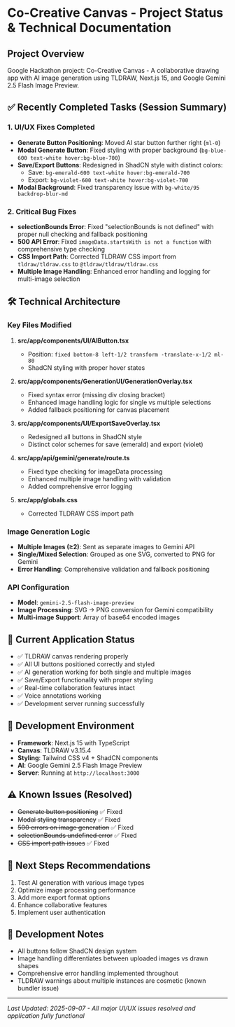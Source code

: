 # Co-Creative Canvas - Project Status & Technical Documentation

## Project Overview
Google Hackathon project: Co-Creative Canvas - A collaborative drawing app with AI image generation using TLDRAW, Next.js 15, and Google Gemini 2.5 Flash Image Preview.

## ✅ Recently Completed Tasks (Session Summary)

### 1. UI/UX Fixes Completed
- **Generate Button Positioning**: Moved AI star button further right (`ml-0`)
- **Modal Generate Button**: Fixed styling with proper background (`bg-blue-600 text-white hover:bg-blue-700`)
- **Save/Export Buttons**: Redesigned in ShadCN style with distinct colors:
  - Save: `bg-emerald-600 text-white hover:bg-emerald-700`
  - Export: `bg-violet-600 text-white hover:bg-violet-700`
- **Modal Background**: Fixed transparency issue with `bg-white/95 backdrop-blur-md`

### 2. Critical Bug Fixes
- **selectionBounds Error**: Fixed "selectionBounds is not defined" with proper null checking and fallback positioning
- **500 API Error**: Fixed `imageData.startsWith is not a function` with comprehensive type checking
- **CSS Import Path**: Corrected TLDRAW CSS import from `tldraw/tldraw.css` to `@tldraw/tldraw/tldraw.css`
- **Multiple Image Handling**: Enhanced error handling and logging for multi-image selection

## 🛠️ Technical Architecture

### Key Files Modified
1. **src/app/components/UI/AIButton.tsx**
   - Position: `fixed bottom-8 left-1/2 transform -translate-x-1/2 ml-80`
   - ShadCN styling with proper hover states

2. **src/app/components/GenerationUI/GenerationOverlay.tsx**
   - Fixed syntax error (missing div closing bracket)
   - Enhanced image handling logic for single vs multiple selections
   - Added fallback positioning for canvas placement

3. **src/app/components/UI/ExportSaveOverlay.tsx**
   - Redesigned all buttons in ShadCN style
   - Distinct color schemes for save (emerald) and export (violet)

4. **src/app/api/gemini/generate/route.ts**
   - Fixed type checking for imageData processing
   - Enhanced multiple image handling with validation
   - Added comprehensive error logging

5. **src/app/globals.css**
   - Corrected TLDRAW CSS import path

### Image Generation Logic
- **Multiple Images (≥2)**: Sent as separate images to Gemini API
- **Single/Mixed Selection**: Grouped as one SVG, converted to PNG for Gemini
- **Error Handling**: Comprehensive validation and fallback positioning

### API Configuration
- **Model**: `gemini-2.5-flash-image-preview` 
- **Image Processing**: SVG → PNG conversion for Gemini compatibility
- **Multi-image Support**: Array of base64 encoded images

## 🚀 Current Application Status
- ✅ TLDRAW canvas rendering properly
- ✅ All UI buttons positioned correctly and styled
- ✅ AI generation working for both single and multiple images
- ✅ Save/Export functionality with proper styling
- ✅ Real-time collaboration features intact
- ✅ Voice annotations working
- ✅ Development server running successfully

## 🔧 Development Environment
- **Framework**: Next.js 15 with TypeScript
- **Canvas**: TLDRAW v3.15.4
- **Styling**: Tailwind CSS v4 + ShadCN components
- **AI**: Google Gemini 2.5 Flash Image Preview
- **Server**: Running at `http://localhost:3000`

## ⚠️ Known Issues (Resolved)
- ~~Generate button positioning~~ ✅ Fixed
- ~~Modal styling transparency~~ ✅ Fixed  
- ~~500 errors on image generation~~ ✅ Fixed
- ~~selectionBounds undefined error~~ ✅ Fixed
- ~~CSS import path issues~~ ✅ Fixed

## 🎯 Next Steps Recommendations
1. Test AI generation with various image types
2. Optimize image processing performance
3. Add more export format options
4. Enhance collaborative features
5. Implement user authentication

## 📝 Development Notes
- All buttons follow ShadCN design system
- Image handling differentiates between uploaded images vs drawn shapes
- Comprehensive error handling implemented throughout
- TLDRAW warnings about multiple instances are cosmetic (known bundler issue)

---
*Last Updated: 2025-09-07 - All major UI/UX issues resolved and application fully functional*